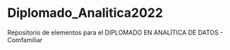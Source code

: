 # Diplomado_Analitica2022
Repositorio de elementos para el DIPLOMADO EN ANALÍTICA DE DATOS - Comfamiliar
